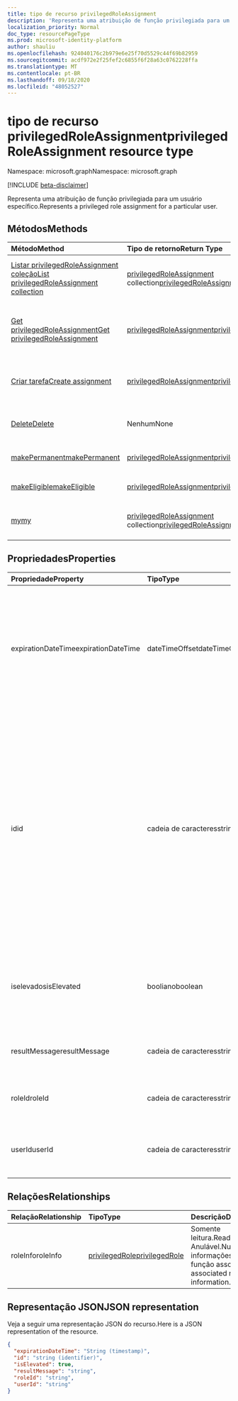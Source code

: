 ```yaml
---
title: tipo de recurso privilegedRoleAssignment
description: 'Representa uma atribuição de função privilegiada para um usuário específico. '
localization_priority: Normal
doc_type: resourcePageType
ms.prod: microsoft-identity-platform
author: shauliu
ms.openlocfilehash: 924040176c2b979e6e25f70d5529c44f69b82959
ms.sourcegitcommit: acdf972e2f25fef2c6855f6f28a63c0762228ffa
ms.translationtype: MT
ms.contentlocale: pt-BR
ms.lasthandoff: 09/18/2020
ms.locfileid: "48052527"
---
```

# <a name="privilegedroleassignment-resource-type"></a><span data-ttu-id="74b8f-103">tipo de recurso privilegedRoleAssignment</span><span class="sxs-lookup"><span data-stu-id="74b8f-103">privilegedRoleAssignment resource type</span></span>

<span data-ttu-id="74b8f-104">Namespace: microsoft.graph</span><span class="sxs-lookup"><span data-stu-id="74b8f-104">Namespace: microsoft.graph</span></span>

[!INCLUDE [beta-disclaimer](../../includes/beta-disclaimer.md)]

<span data-ttu-id="74b8f-105">Representa uma atribuição de função privilegiada para um usuário específico.</span><span class="sxs-lookup"><span data-stu-id="74b8f-105">Represents a privileged role assignment for a particular user.</span></span> 


## <a name="methods"></a><span data-ttu-id="74b8f-106">Métodos</span><span class="sxs-lookup"><span data-stu-id="74b8f-106">Methods</span></span>

| <span data-ttu-id="74b8f-107">Método</span><span class="sxs-lookup"><span data-stu-id="74b8f-107">Method</span></span>           | <span data-ttu-id="74b8f-108">Tipo de retorno</span><span class="sxs-lookup"><span data-stu-id="74b8f-108">Return Type</span></span>    |<span data-ttu-id="74b8f-109">Descrição</span><span class="sxs-lookup"><span data-stu-id="74b8f-109">Description</span></span>|
|:---------------|:--------|:----------|
|[<span data-ttu-id="74b8f-110">Listar privilegedRoleAssignment coleção</span><span class="sxs-lookup"><span data-stu-id="74b8f-110">List privilegedRoleAssignment collection</span></span>](../api/privilegedroleassignment-list.md) | <span data-ttu-id="74b8f-111">[privilegedRoleAssignment](privilegedroleassignment.md) collection</span><span class="sxs-lookup"><span data-stu-id="74b8f-111">[privilegedRoleAssignment](privilegedroleassignment.md) collection</span></span>|<span data-ttu-id="74b8f-112">Obtenha a coleção de objetos privilegedRoleAssignment.</span><span class="sxs-lookup"><span data-stu-id="74b8f-112">Get the collection of privilegedRoleAssignment objects.</span></span>|
|[<span data-ttu-id="74b8f-113">Get privilegedRoleAssignment</span><span class="sxs-lookup"><span data-stu-id="74b8f-113">Get privilegedRoleAssignment</span></span>](../api/privilegedroleassignment-get.md) | [<span data-ttu-id="74b8f-114">privilegedRoleAssignment</span><span class="sxs-lookup"><span data-stu-id="74b8f-114">privilegedRoleAssignment</span></span>](privilegedroleassignment.md) |<span data-ttu-id="74b8f-115">Leia as propriedades e os relacionamentos do objeto privilegedRoleAssignment.</span><span class="sxs-lookup"><span data-stu-id="74b8f-115">Read properties and relationships of privilegedRoleAssignment object.</span></span>|
|[<span data-ttu-id="74b8f-116">Criar tarefa</span><span class="sxs-lookup"><span data-stu-id="74b8f-116">Create assignment</span></span>](../api/privilegedroleassignment-post-privilegedroleassignments.md) |[<span data-ttu-id="74b8f-117">privilegedRoleAssignment</span><span class="sxs-lookup"><span data-stu-id="74b8f-117">privilegedRoleAssignment</span></span>](privilegedroleassignment.md)| <span data-ttu-id="74b8f-118">Crie uma nova atribuição postando na coleção assignments.</span><span class="sxs-lookup"><span data-stu-id="74b8f-118">Create a new assignment by posting to the assignments collection.</span></span>|
|[<span data-ttu-id="74b8f-119">Delete</span><span class="sxs-lookup"><span data-stu-id="74b8f-119">Delete</span></span>](../api/privilegedroleassignment-delete.md) | <span data-ttu-id="74b8f-120">Nenhum</span><span class="sxs-lookup"><span data-stu-id="74b8f-120">None</span></span> |<span data-ttu-id="74b8f-121">Exclua um objeto privilegedRoleAssignment.</span><span class="sxs-lookup"><span data-stu-id="74b8f-121">Delete privilegedRoleAssignment object.</span></span> |
|[<span data-ttu-id="74b8f-122">makePermanent</span><span class="sxs-lookup"><span data-stu-id="74b8f-122">makePermanent</span></span>](../api/privilegedroleassignment-makepermanent.md)|[<span data-ttu-id="74b8f-123">privilegedRoleAssignment</span><span class="sxs-lookup"><span data-stu-id="74b8f-123">privilegedRoleAssignment</span></span>](privilegedroleassignment.md)|<span data-ttu-id="74b8f-124">Torne a atribuição de função como permanente.</span><span class="sxs-lookup"><span data-stu-id="74b8f-124">Make the role assignment as permanent.</span></span>|
|[<span data-ttu-id="74b8f-125">makeEligible</span><span class="sxs-lookup"><span data-stu-id="74b8f-125">makeEligible</span></span>](../api/privilegedroleassignment-makeeligible.md)|[<span data-ttu-id="74b8f-126">privilegedRoleAssignment</span><span class="sxs-lookup"><span data-stu-id="74b8f-126">privilegedRoleAssignment</span></span>](privilegedroleassignment.md)|<span data-ttu-id="74b8f-127">Tornar a atribuição de função como qualificada.</span><span class="sxs-lookup"><span data-stu-id="74b8f-127">Make the role assignment as eligible.</span></span>|
|[<span data-ttu-id="74b8f-128">my</span><span class="sxs-lookup"><span data-stu-id="74b8f-128">my</span></span>](../api/privilegedroleassignment-my.md)|<span data-ttu-id="74b8f-129">[privilegedRoleAssignment](privilegedroleassignment.md) collection</span><span class="sxs-lookup"><span data-stu-id="74b8f-129">[privilegedRoleAssignment](privilegedroleassignment.md) collection</span></span>|<span data-ttu-id="74b8f-130">Obtenha as atribuições de função privilegiada do usuário atual.</span><span class="sxs-lookup"><span data-stu-id="74b8f-130">Get the current user's privileged role assignments.</span></span>|

## <a name="properties"></a><span data-ttu-id="74b8f-131">Propriedades</span><span class="sxs-lookup"><span data-stu-id="74b8f-131">Properties</span></span>
| <span data-ttu-id="74b8f-132">Propriedade</span><span class="sxs-lookup"><span data-stu-id="74b8f-132">Property</span></span>     | <span data-ttu-id="74b8f-133">Tipo</span><span class="sxs-lookup"><span data-stu-id="74b8f-133">Type</span></span>   |<span data-ttu-id="74b8f-134">Descrição</span><span class="sxs-lookup"><span data-stu-id="74b8f-134">Description</span></span>|
|:---------------|:--------|:----------|
|<span data-ttu-id="74b8f-135">expirationDateTime</span><span class="sxs-lookup"><span data-stu-id="74b8f-135">expirationDateTime</span></span>|<span data-ttu-id="74b8f-136">dateTimeOffset</span><span class="sxs-lookup"><span data-stu-id="74b8f-136">dateTimeOffset</span></span>|<span data-ttu-id="74b8f-137">A data e hora UTC em que a atribuição de função privilegiada temporária será expirada.</span><span class="sxs-lookup"><span data-stu-id="74b8f-137">The UTC DateTime when the temporary privileged role assignment will be expired.</span></span> <span data-ttu-id="74b8f-138">Para atribuição de função permanente, o valor é NULL.</span><span class="sxs-lookup"><span data-stu-id="74b8f-138">For permanent role assignment, the value is null.</span></span>|
|<span data-ttu-id="74b8f-139">id</span><span class="sxs-lookup"><span data-stu-id="74b8f-139">id</span></span>|<span data-ttu-id="74b8f-140">cadeia de caracteres</span><span class="sxs-lookup"><span data-stu-id="74b8f-140">string</span></span>| <span data-ttu-id="74b8f-141">O identificador exclusivo da atribuição de função privilegiada.</span><span class="sxs-lookup"><span data-stu-id="74b8f-141">The unique identifier for the privileged role assignment.</span></span> <span data-ttu-id="74b8f-142">Somente leitura.</span><span class="sxs-lookup"><span data-stu-id="74b8f-142">Read-only.</span></span> <span data-ttu-id="74b8f-143">Ele está no formato de ' userId_roleId ', onde userId é a cadeia de caracteres GUID da ID de usuário do Azure AD e RoleID é a cadeia de caracteres GUID da ID da função de administrador do Azure.</span><span class="sxs-lookup"><span data-stu-id="74b8f-143">It is in the format of 'userId_roleId', where userId is the GUID string for Azure AD user id, and roleId is the GUID string for Azure administrator role id.</span></span>|
|<span data-ttu-id="74b8f-144">iselevados</span><span class="sxs-lookup"><span data-stu-id="74b8f-144">isElevated</span></span>|<span data-ttu-id="74b8f-145">booliano</span><span class="sxs-lookup"><span data-stu-id="74b8f-145">boolean</span></span>|<span data-ttu-id="74b8f-146">**true** se a atribuição de função é ativada.</span><span class="sxs-lookup"><span data-stu-id="74b8f-146">**true** if the role assignment is activated.</span></span> <span data-ttu-id="74b8f-147">**false** se a atribuição de função é desativada.</span><span class="sxs-lookup"><span data-stu-id="74b8f-147">**false** if the role assignment is deactivated.</span></span>|
|<span data-ttu-id="74b8f-148">resultMessage</span><span class="sxs-lookup"><span data-stu-id="74b8f-148">resultMessage</span></span>|<span data-ttu-id="74b8f-149">cadeia de caracteres</span><span class="sxs-lookup"><span data-stu-id="74b8f-149">string</span></span>|<span data-ttu-id="74b8f-150">Mensagem de resultado definida pelo serviço.</span><span class="sxs-lookup"><span data-stu-id="74b8f-150">Result message set by the service.</span></span>|
|<span data-ttu-id="74b8f-151">roleId</span><span class="sxs-lookup"><span data-stu-id="74b8f-151">roleId</span></span>|<span data-ttu-id="74b8f-152">cadeia de caracteres</span><span class="sxs-lookup"><span data-stu-id="74b8f-152">string</span></span>|<span data-ttu-id="74b8f-153">Identificador de função.</span><span class="sxs-lookup"><span data-stu-id="74b8f-153">Role identifier.</span></span> <span data-ttu-id="74b8f-154">Em formato de cadeia de caracteres GUID.</span><span class="sxs-lookup"><span data-stu-id="74b8f-154">In GUID string format.</span></span>|
|<span data-ttu-id="74b8f-155">userId</span><span class="sxs-lookup"><span data-stu-id="74b8f-155">userId</span></span>|<span data-ttu-id="74b8f-156">cadeia de caracteres</span><span class="sxs-lookup"><span data-stu-id="74b8f-156">string</span></span>|<span data-ttu-id="74b8f-157">Identificador de usuário.</span><span class="sxs-lookup"><span data-stu-id="74b8f-157">User identifier.</span></span> <span data-ttu-id="74b8f-158">Em formato de cadeia de caracteres GUID.</span><span class="sxs-lookup"><span data-stu-id="74b8f-158">In GUID string format.</span></span>|

## <a name="relationships"></a><span data-ttu-id="74b8f-159">Relações</span><span class="sxs-lookup"><span data-stu-id="74b8f-159">Relationships</span></span>
| <span data-ttu-id="74b8f-160">Relação</span><span class="sxs-lookup"><span data-stu-id="74b8f-160">Relationship</span></span> | <span data-ttu-id="74b8f-161">Tipo</span><span class="sxs-lookup"><span data-stu-id="74b8f-161">Type</span></span>   |<span data-ttu-id="74b8f-162">Descrição</span><span class="sxs-lookup"><span data-stu-id="74b8f-162">Description</span></span>|
|:---------------|:--------|:----------|
|<span data-ttu-id="74b8f-163">roleInfo</span><span class="sxs-lookup"><span data-stu-id="74b8f-163">roleInfo</span></span>|[<span data-ttu-id="74b8f-164">privilegedRole</span><span class="sxs-lookup"><span data-stu-id="74b8f-164">privilegedRole</span></span>](privilegedrole.md)| <span data-ttu-id="74b8f-165">Somente leitura.</span><span class="sxs-lookup"><span data-stu-id="74b8f-165">Read-only.</span></span> <span data-ttu-id="74b8f-166">Anulável.</span><span class="sxs-lookup"><span data-stu-id="74b8f-166">Nullable.</span></span> <span data-ttu-id="74b8f-167">As informações da função associada.</span><span class="sxs-lookup"><span data-stu-id="74b8f-167">The associated role information.</span></span>|

## <a name="json-representation"></a><span data-ttu-id="74b8f-168">Representação JSON</span><span class="sxs-lookup"><span data-stu-id="74b8f-168">JSON representation</span></span>

<span data-ttu-id="74b8f-169">Veja a seguir uma representação JSON do recurso.</span><span class="sxs-lookup"><span data-stu-id="74b8f-169">Here is a JSON representation of the resource.</span></span>

<!-- {
  "blockType": "resource",
  "optionalProperties": [

  ],
  "keyProperty": "id",
  "baseType":"microsoft.graph.entity",
  "@odata.type": "microsoft.graph.privilegedRoleAssignment"
}-->

```json
{
  "expirationDateTime": "String (timestamp)",
  "id": "string (identifier)",
  "isElevated": true,
  "resultMessage": "string",
  "roleId": "string",
  "userId": "string"
}

```

<!-- uuid: 8fcb5dbc-d5aa-4681-8e31-b001d5168d79
2015-10-25 14:57:30 UTC -->
<!--
{
  "type": "#page.annotation",
  "description": "privilegedRoleAssignment resource",
  "keywords": "",
  "section": "documentation",
  "tocPath": "",
  "suppressions": []
}
-->


